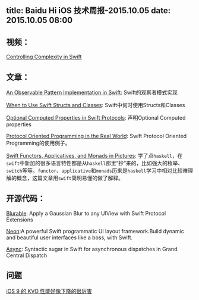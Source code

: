 title: Baidu Hi iOS 技术周报-2015.10.05
date: 2015.10.05 08:00
---

## 视频：
[Controlling Complexity in Swift](https://realm.io/news/andy-matuschak-controlling-complexity/)

## 文章：

[An Observable Pattern Implementation in Swift](http://colindrake.me/2015/10/01/an-observable-pattern-implementation-in-swift/): Swift的观察者模式实现

[When to Use Swift Structs and Classes](https://www.mikeash.com/pyblog/friday-qa-2015-07-17-when-to-use-swift-structs-and-classes.html): Swift中何时使用Structs和Classes


[Optional Computed Properties in Swift Protocols](http://matthewpalmer.net/blog/2015/08/29/optional-computed-property-swift-protocol-non-objc/): 声明Optional Computed properties

[Protocol Oriented Programming in the Real World](http://matthewpalmer.net/blog/2015/08/30/protocol-oriented-programming-in-the-real-world/): Swift Protocol Oriented Programming的使用例子。

[Swift Functors, Applicatives, and Monads in Pictures](http://www.mokacoding.com/blog/functor-applicative-monads-in-pictures/):
学了点`haskell`，在`swift`中新加的很多语言特性都是从`haskell`那里“抄”来的，比如强大的枚举、`switch`等等。`functor`、`applicative`和`monads`历来是`haskell`学习中相对比较难理解的概念，这篇文章用`swift`简明易懂的做了解释。

## 开源代码：
[Blurable](https://github.com/FlexMonkey/Blurable): Apply a Gaussian Blur to any UIView with Swift Protocol Extensions

[Neon](https://github.com/mamaral/Neon):A powerful Swift programmatic UI layout framework.Build dynamic and beautiful user interfaces like a boss, with Swift.

[Async](https://github.com/duemunk/Async): Syntactic sugar in Swift for asynchronous dispatches in Grand Central Dispatch

## 问题
[iOS 9 的 KVO 性能好像下降的很厉害](https://www.v2ex.com/t/223397#reply1)
